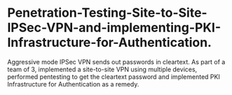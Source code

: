 # Penetration-Testing-Site-to-Site-IPSec-VPN-and-implementing-PKI-Infrastructure-for-Authentication.
Aggressive mode IPSec VPN sends out passwords in cleartext. As part of a team of 3, implemented a site-to-site VPN using multiple devices, performed pentesting to get the cleartext password and implemented PKI Infrastructure for Authentication as a remedy.
